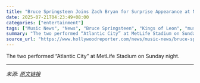 ```yaml
---
title: "Bruce Springsteen Joins Zach Bryan for Surprise Appearance at New Jersey Concert"
date: 2025-07-21T04:23:49+08:00
categories: ["entertainment"]
tags: ["Music News", "News", "Bruce Springsteen", "Kings of Leon", "music", "Zach Bryan"]
summary: "The two performed “Atlantic City” at MetLife Stadium on Sunday night."
source_url: "https://www.hollywoodreporter.com/news/music-news/bruce-springsteen-zach-bryan-new-jersey-concert-1236324443/"
---
```


The two performed “Atlantic City” at MetLife Stadium on Sunday night.

---

*来源: [原文链接](https://www.hollywoodreporter.com/news/music-news/bruce-springsteen-zach-bryan-new-jersey-concert-1236324443/)*
